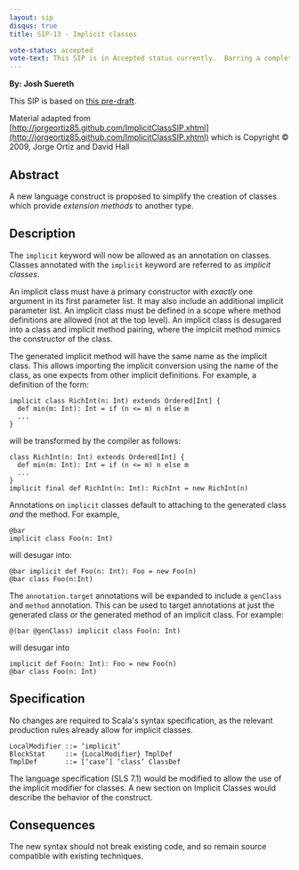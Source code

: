 ```yaml
---
layout: sip
disqus: true
title: SIP-13 - Implicit classes

vote-status: accepted
vote-text: This SIP is in Accepted status currently.  Barring a completed implementation.
---
```


**By: Josh Suereth**

This SIP is based on [this pre-draft](https://docs.google.com/document/d/1k-aGAGmbrDB-2pJ3uDPpHVKno6p-XbnkVHDc07zPrzQ/edit?hl=en_US).

Material adapted from [http://jorgeortiz85.github.com/ImplicitClassSIP.xhtml](http://jorgeortiz85.github.com/ImplicitClassSIP.xhtml)  which is Copyright © 2009, Jorge Ortiz and David Hall

## Abstract ##

A new language construct is proposed to simplify the creation of
classes which provide _extension methods_ to another type.

## Description ##

The `implicit` keyword will now be allowed as an annotation on
classes.  Classes annotated with the `implicit` keyword are referred to
as _implicit classes_.

An implicit class must have a primary constructor with *exactly* one
argument in its first parameter list. It may also include an
additional implicit parameter list. An implicit class must be defined
in a scope where method definitions are allowed (not at the top
level).  An implicit class is desugared into a class and implicit
method pairing, where the implciit method mimics the constructor of
the class.

The generated implicit method will have the same name as the implicit
class.  This allows importing the implicit conversion using the name
of the class, as one expects from other implicit definitions.  For
example, a definition of the form:

    implicit class RichInt(n: Int) extends Ordered[Int] {
      def min(m: Int): Int = if (n <= m) n else m
      ...
    }

will be transformed by the compiler as follows:

    class RichInt(n: Int) extends Ordered[Int] {
      def min(m: Int): Int = if (n <= m) n else m
      ...
    }
    implicit final def RichInt(n: Int): RichInt = new RichInt(n)

Annotations on `implicit` classes default to attaching to the
generated class *and* the method.  For example,

    @bar
    implicit class Foo(n: Int)

will desugar into:

    @bar implicit def Foo(n: Int): Foo = new Foo(n)
    @bar class Foo(n:Int)

The `annotation.target` annotations will be expanded to include a
`genClass` and `method` annotation.  This can be used to target
annotations at just the generated class or the generated method of an
implicit class.  For example:

    @(bar @genClass) implicit class Foo(n: Int)

will desugar into

    implicit def Foo(n: Int): Foo = new Foo(n)
    @bar class Foo(n: Int)

## Specification ##

No changes are required to Scala's syntax specification, as the
relevant production rules already allow for implicit classes.

    LocalModifier ::= ‘implicit’
    BlockStat     ::= {LocalModifier} TmplDef
    TmplDef       ::= [‘case’] ‘class’ ClassDef

The language specification (SLS 7.1) would be modified to allow the
use of the implicit modifier for classes. A new section on Implicit
Classes would describe the behavior of the construct.

## Consequences ##

The new syntax should not break existing code, and so remain source
compatible with existing techniques.


